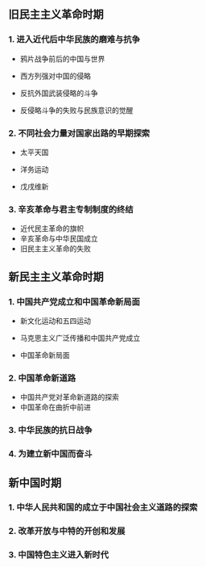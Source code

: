 ## 旧民主主义革命时期

### 1. 进入近代后中华民族的磨难与抗争

- 鸦片战争前后的中国与世界

- 西方列强对中国的侵略

- 反抗外国武装侵略的斗争

- 反侵略斗争的失败与民族意识的觉醒

  

### 2. 不同社会力量对国家出路的早期探索

- 太平天国

- 洋务运动

- 戊戌维新

  

### 3. 辛亥革命与君主专制制度的终结

- 近代民主革命的旗帜
- 辛亥革命与中华民国成立
- 旧民主主义革命的失败

## 新民主主义革命时期

### 1. 中国共产党成立和中国革命新局面

- 新文化运动和五四运动

- 马克思主义广泛传播和中国共产党成立

- 中国革命新局面

  

### 2. 中国革命新道路

- 中国共产党对革命新道路的探索
- 中国革命在曲折中前进

### 3. 中华民族的抗日战争

### 4. 为建立新中国而奋斗



## 新中国时期

### 1. 中华人民共和国的成立于中国社会主义道路的探索

### 2. 改革开放与中特的开创和发展

### 3. 中国特色主义进入新时代

